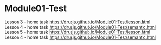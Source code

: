 # Module01-Test
Lesson 3 - home task https://drusjs.github.io/Module01-Test/lesson.html  
Lesson 4 - home task https://drusjs.github.io/Module01-Test/semantic.html  
Lesson 5 - home task https://drusjs.github.io/Module01-Test/lesson.html  
Lesson 4 - home task https://drusjs.github.io/Module01-Test/semantic.html
